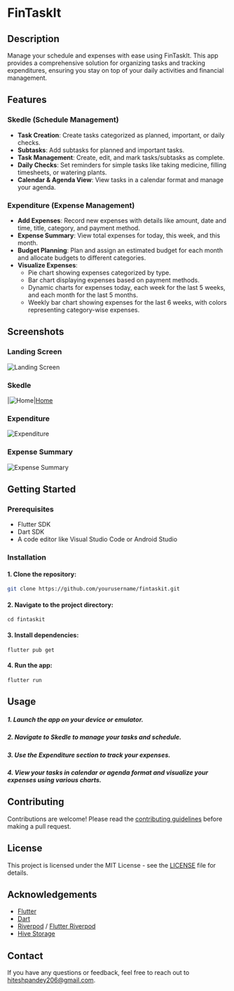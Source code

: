 # FinTaskIt

## Description

Manage your schedule and expenses with ease using FinTaskIt. This app provides a comprehensive solution for organizing tasks and tracking expenditures, ensuring you stay on top of your daily activities and financial management.

## Features

### Skedle (Schedule Management)
- **Task Creation**: Create tasks categorized as planned, important, or daily checks.
- **Subtasks**: Add subtasks for planned and important tasks.
- **Task Management**: Create, edit, and mark tasks/subtasks as complete.
- **Daily Checks**: Set reminders for simple tasks like taking medicine, filling timesheets, or watering plants.
- **Calendar & Agenda View**: View tasks in a calendar format and manage your agenda.

### Expenditure (Expense Management)
- **Add Expenses**: Record new expenses with details like amount, date and time, title, category, and payment method.
- **Expense Summary**: View total expenses for today, this week, and this month.
- **Budget Planning**: Plan and assign an estimated budget for each month and allocate budgets to different categories.
- **Visualize Expenses**: 
  - Pie chart showing expenses categorized by type.
  - Bar chart displaying expenses based on payment methods.
  - Dynamic charts for expenses today, each week for the last 5 weeks, and each month for the last 5 months.
  - Weekly bar chart showing expenses for the last 6 weeks, with colors representing category-wise expenses.

## Screenshots

### Landing Screen
![Landing Screen](https://github.com/pandeyhitesh/fintaskit-view/blob/main/screenshots/1-landing-screen.jpg)

### Skedle
|![Home](https://github.com/pandeyhitesh/fintaskit-view/blob/main/screenshots/15-skdl-home.jpg)|[Home](https://github.com/pandeyhitesh/fintaskit-view/blob/main/screenshots/16-skdl-home-completed.jpg)

### Expenditure
![Expenditure](path/to/expenditure.png)

### Expense Summary
![Expense Summary](path/to/expense_summary.png)

## Getting Started

### Prerequisites

- Flutter SDK
- Dart SDK
- A code editor like Visual Studio Code or Android Studio

### Installation
#### 1. Clone the repository:
   ```sh
   git clone https://github.com/yourusername/fintaskit.git
   ```
#### 2. Navigate to the project directory:
    cd fintaskit
#### 3. Install dependencies:
    flutter pub get
#### 4. Run the app:
    flutter run

## Usage
##### 1. Launch the app on your device or emulator.
##### 2. Navigate to Skedle to manage your tasks and schedule.
##### 3. Use the Expenditure section to track your expenses.
##### 4. View your tasks in calendar or agenda format and visualize your expenses using various charts.

## Contributing

Contributions are welcome! Please read the [contributing guidelines](CONTRIBUTING.md) before making a pull request.

## License

This project is licensed under the MIT License - see the [LICENSE](LICENSE) file for details.

## Acknowledgements

- [Flutter](https://flutter.dev/)
- [Dart](https://dart.dev/)
- [Riverpod](https://riverpod.dev/) / [Flutter Riverpod](https://pub.dev/packages/flutter_riverpod)
- [Hive Storage](https://pub.dev/packages/hive)

## Contact

If you have any questions or feedback, feel free to reach out to [hiteshpandey206@gmail.com](mailto:hiteshpandey206@gmail.com).

